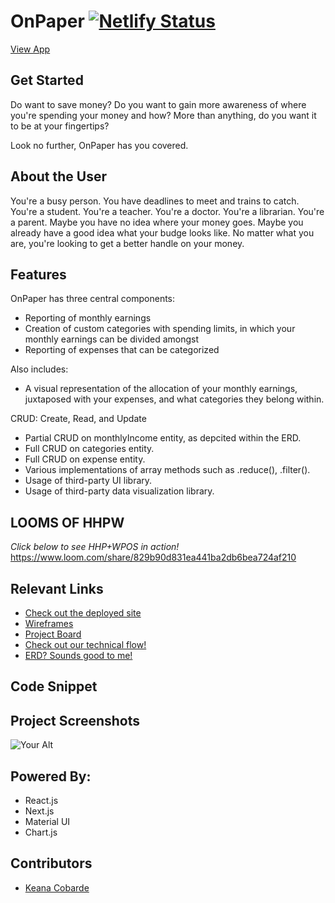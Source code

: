 # OnPaper [![Netlify Status](https://api.netlify.com/api/v1/badges/0a1d8099-ac63-4f29-84f0-c4f2225482e8/deploy-status)](https://app.netlify.com/sites/hiphoppizzaandwangspos/deploys)

[View App](#https://hiphoppizzaandwangspos.netlify.app/)

## Get Started 
Do want to save money? Do you want to gain more awareness of where you're spending your money and how? More than anything, do you want it to be at your fingertips? 

Look no further, OnPaper has you covered.

## About the User 
You're a busy person. You have deadlines to meet and trains to catch. You're a student. You're a teacher. You're a doctor. You're a librarian. You're a parent. Maybe you have no idea where your money goes. Maybe you already have a good idea what your budge looks like. No matter what you are, you're looking to get a better handle on your money.

## Features 
OnPaper has three central components:
- Reporting of monthly earnings
- Creation of custom categories with spending limits, in which your monthly earnings can be divided amongst
- Reporting of expenses that can be categorized 

Also includes: 
- A visual representation of the allocation of your monthly earnings, juxtaposed with your expenses, and what categories they belong within.

CRUD: Create, Read, and Update
- Partial CRUD on monthlyIncome entity, as depcited within the ERD.
- Full CRUD on categories entity.
- Full CRUD on expense entity.
- Various implementations of array methods such as .reduce(), .filter().
- Usage of third-party UI library.
- Usage of third-party data visualization library.  

## LOOMS OF HHPW
*Click below to see HHP+WPOS in action!*
https://www.loom.com/share/829b90d831ea441ba2db6bea724af210

## Relevant Links
- [Check out the deployed site](#https://hiphoppizzaandwangspos.netlify.app/)
- [Wireframes](#https://www.figma.com/file/4y3EZddALuBR3ouSEM57Np/MVP?node-id=0%3A1)
- [Project Board](#https://github.com/orgs/nss-evening-cohort-24/projects/9/views/1)
- [Check out our technical flow!](#https://user-images.githubusercontent.com/111099613/267167644-5f3dc7a1-576e-4323-9791-c46e2c5ece6c.png)
- [ERD? Sounds good to me!](#https://user-images.githubusercontent.com/97858910/266849569-ca8b3488-c77c-4248-9c43-0f2b08b2fef5.png)

## Code Snippet


## Project Screenshots <!-- These can be inside of your project. Look at the repos from class and see how the images are included in the readme -->
<img width="auto" alt="Your Alt" src="your-link.png">

## Powered By: 
- React.js
- Next.js
- Material UI
- Chart.js

## Contributors
- [Keana Cobarde](https://github.com/keanacobarde)
